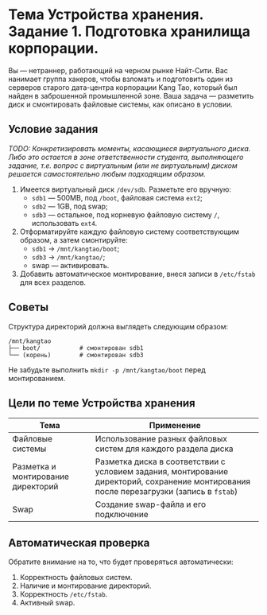 # Тема Устройства хранения. Задание 1. Подготовка хранилища корпорации.

Вы — нетраннер, работающий на черном рынке Найт-Сити. Вас нанимает группа хакеров, чтобы взломать и подготовить один из серверов старого дата-центра корпорации Kang Tao, который был найден в заброшенной промышленной зоне. Ваша задача — разметить диск и смонтировать файловые системы, как описано в условии.

## Условие задания

_TODO: Конкретизировать моменты, касающиеся виртуального диска. Либо это остается в зоне ответственности студента, выполняющего задание, т.е. вопрос с виртуальным (или не виртуальным) диском решается самостоятельно любым подходящим образом._

1. Имеется виртуальный диск `/dev/sdb`. Разметьте его вручную:
	- `sdb1` — 500MB, под `/boot`, файловая система `ext2`;
	- `sdb2` — 1GB, под swap;
	- `sdb3` — остальное, под корневую файловую систему `/`, использовать `ext4`.
2. Отформатируйте каждую файловую систему соответствующим образом, а затем смонтируйте:
	- `sdb1` → `/mnt/kangtao/boot`;
	- `sdb3` → `/mnt/kangtao/`;
	- swap — активировать.
3. Добавить автоматическое монтирование, внеся записи в `/etc/fstab` для всех разделов.

## Советы

Структура директорий должна выглядеть следующим образом:
```
/mnt/kangtao
├── boot/           # смонтирован sdb1
└── (корень)        # смонтирован sdb3
```

Не забудьте выполнить `mkdir -p /mnt/kangtao/boot` перед монтированием.

## Цели по теме Устройства хранения

| Тема                               | Применение                                                                                                                               |
| ---------------------------------- | ---------------------------------------------------------------------------------------------------------------------------------------- |
| Файловые системы                   | Использование разных файловых систем для каждого раздела диска                                                                           |
| Разметка и монтирование директорий | Разметка диска в соответствии с условием задания, монтирование директорий, сохранение монтирования после перезагрузки (запись в `fstab`) |
| Swap                               | Создание swap-файла и его подключение                                                                                                    |

## Автоматическая проверка 

Обратите внимание на то, что будет проверяться автоматически:

1. Корректность файловых систем.
2. Наличие и монтирование директорий.
3. Корректность `/etc/fstab`.
4. Активный swap.